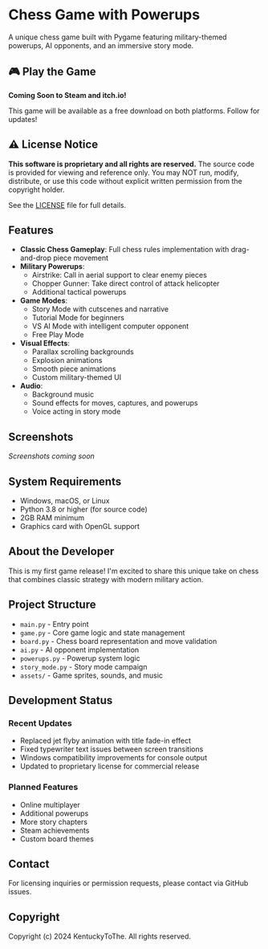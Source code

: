 # Chess Game with Powerups

A unique chess game built with Pygame featuring military-themed powerups, AI opponents, and an immersive story mode.

## 🎮 Play the Game

**Coming Soon to Steam and itch.io!**

This game will be available as a free download on both platforms. Follow for updates!

## ⚠️ License Notice

**This software is proprietary and all rights are reserved.** The source code is provided for viewing and reference only. You may NOT run, modify, distribute, or use this code without explicit written permission from the copyright holder.

See the [LICENSE](LICENSE) file for full details.

## Features

- **Classic Chess Gameplay**: Full chess rules implementation with drag-and-drop piece movement
- **Military Powerups**: 
  - Airstrike: Call in aerial support to clear enemy pieces
  - Chopper Gunner: Take direct control of attack helicopter
  - Additional tactical powerups
- **Game Modes**:
  - Story Mode with cutscenes and narrative
  - Tutorial Mode for beginners
  - VS AI Mode with intelligent computer opponent
  - Free Play Mode
- **Visual Effects**:
  - Parallax scrolling backgrounds
  - Explosion animations
  - Smooth piece animations
  - Custom military-themed UI
- **Audio**:
  - Background music
  - Sound effects for moves, captures, and powerups
  - Voice acting in story mode

## Screenshots

*Screenshots coming soon*

## System Requirements

- Windows, macOS, or Linux
- Python 3.8 or higher (for source code)
- 2GB RAM minimum
- Graphics card with OpenGL support

## About the Developer

This is my first game release! I'm excited to share this unique take on chess that combines classic strategy with modern military action.

## Project Structure

- `main.py` - Entry point
- `game.py` - Core game logic and state management
- `board.py` - Chess board representation and move validation
- `ai.py` - AI opponent implementation
- `powerups.py` - Powerup system logic
- `story_mode.py` - Story mode campaign
- `assets/` - Game sprites, sounds, and music

## Development Status

### Recent Updates

- Replaced jet flyby animation with title fade-in effect
- Fixed typewriter text issues between screen transitions
- Windows compatibility improvements for console output
- Updated to proprietary license for commercial release

### Planned Features

- Online multiplayer
- Additional powerups
- More story chapters
- Steam achievements
- Custom board themes

## Contact

For licensing inquiries or permission requests, please contact via GitHub issues.

## Copyright

Copyright (c) 2024 KentuckyToThe. All rights reserved.